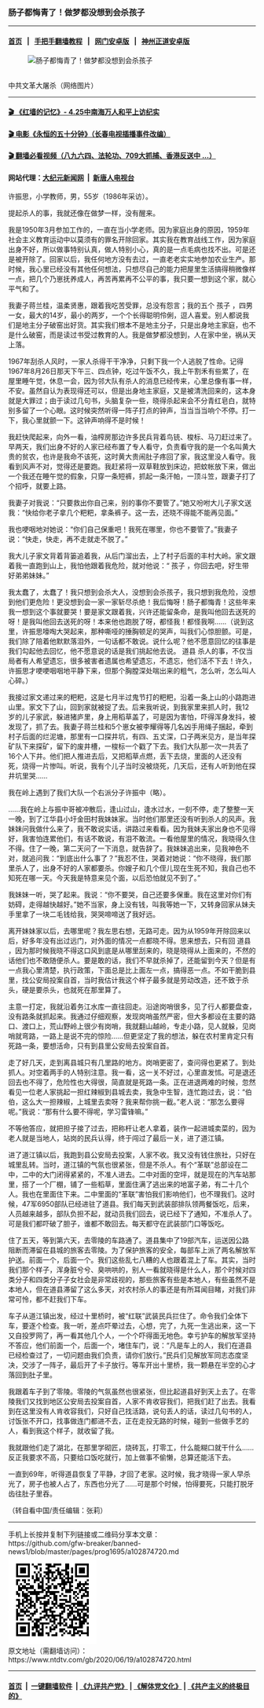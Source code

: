 ### 肠子都悔青了！做梦都没想到会杀孩子
------------------------

#### [首页](https://github.com/gfw-breaker/banned-news1/blob/master/README.md) &nbsp;&nbsp;|&nbsp;&nbsp; [手把手翻墙教程](https://github.com/gfw-breaker/guides/wiki) &nbsp;&nbsp;|&nbsp;&nbsp; [网门安卓版](https://github.com/oGate2/oGate) &nbsp;&nbsp;|&nbsp;&nbsp; [神州正道安卓版](https://github.com/SzzdOgate/update) 



<div><div class="featured_image">
 <figure>
  <img alt="肠子都悔青了！做梦都没想到会杀孩子" src="https://i.ntdtv.com/assets/uploads/2020/06/2020-06-19_145749.jpg"/>
 </figure><br/>
 <span class="caption">
  中共文革大屠杀（网络图片）
 </span>
</div>
</div><hr/>

#### [ 🎬  《红墙的记忆》- 4.25中南海万人和平上访纪实](http://209.250.229.66:10000/videos/legend/425.html)

#### [ 🎬  电影《永恒的五十分钟》（长春电视插播事件改编） ](http://209.250.229.66:10000/videos/news/ComingForYou-2.html)

#### [ 🎬  翻墙必看视频（八九六四、法轮功、709大抓捕、香港反送中 ...）](https://github.com/gfw-breaker/banned-news1/blob/master/pages/link4.md)

#### 网站代理：[大纪元新闻网](http://158.247.194.169:10080/gb/) &nbsp;|&nbsp; [新唐人电视台](http://158.247.194.169:8808/gb/)

<div><div class="post_content" itemprop="articleBody">
 <p>
  许振思，小学教师，男，55岁（1986年采访）。
 </p>
 <p>
  提起杀人的事，我就还像在做梦一样，没有醒来。
 </p>
 <p>
  我是1950年3月参加工作的，一直在当小学老师。因为家庭出身的原因，1959年社会主义教育运动中以莫须有的罪名开除回家。其实我在教育战线工作，因为家庭出身不好，所以做事特别认真，做人特别小心，真的是一点毛病也找不出。可是还是被开除了。回家以后，我任何地方没有去过，一直老老实实地参加农业生产。那时候，我心里已经没有其他任何想法，只想尽自己的能力把屋里生活搞得稍微像样一点，把几个乃崽抚养成人，再苦再累再不公平的事，我只要一想到这个家，就心平气和了。
 </p>
 <p>
  我妻子蒋兰桂，温柔贤惠，跟着我吃苦受罪，总没有怨言；我的五个
  <ok href="https://www.ntdtv.com/gb/孩子.htm">
   孩子
  </ok>
  ，四男一女，最大的14岁，最小的两岁，一个个长得聪明伶俐，逗人喜爱。别人都说我们是地主分子破窑出好货。其实我们根本不是地主分子，只是出身地主家庭，也不是什么破窑，而是读过书受过教育的人。我是做梦都没想到，人在家中坐，祸从天上落。
 </p>
 <p>
  1967年刮杀人风时，一家人杀得干干净净，只剩下我一个人逃脱了性命。记得1967年8月26日那天下午三、四点钟，吃过午饭不久，我上午割禾有些累了，在屋里睡午觉，休息一会，因为邻大队有杀人的消息已经传来，心里总像有事一样，不安。虽然自认为表现得还可以，但是出身地主家庭，又是被清洗回来的，这本身就是大罪过；由于读过几句书，头脑复杂一些，晓得杀起来会不分青红皂白，就特别多留了一个心眼。这时候突然听得一阵子打点的钟声，当当当当响个不停。打一下，我心里就颤一下。这钟声响得不是时候！
 </p>
 <p>
  我赶快爬起来，向外一看，油榨房那边许多民兵背着鸟铳、梭标、马刀赶过来了。早两天，我们出身不好的人家已经布置了专人看守，负责看守我的是一个名叫黄大贵的贫农，也许是我命不该死，这时黄大贵闹肚子疼回了家，我这里没人看守。我看到风声不对，觉得还是要跑。我赶紧将一双草鞋放到床边，把蚊帐放下来，做出一个我还在睡午觉的假象，只穿一条短裤，抓起一条汗帕，一顶斗笠，跟妻子打了个招呼，就要上路。
 </p>
 <p>
  我妻子对我说：“只要救出你自己来，别的事你不要管了。”她又吩咐大儿子家文送我：“快给你老子拿几个粑粑，拿条裤子。这一去，还晓不得能不能再见面。”
 </p>
 <p>
  我也哽咽地对她说：“你们自己保重吧！我死在哪里，你也不要管了。”我妻子说：“快走，快走，再不走就走不脱了。”
 </p>
 <p>
  我大儿子家文背着背篓追着我，从后门溜出去，上了村子后面的丰村大岭。家文跟着我一直跑到山上，我怕他跟着我危险，就对他说：“
  <ok href="https://www.ntdtv.com/gb/孩子.htm">
   孩子
  </ok>
  ，你回去吧，好生带好弟弟妹妹。”
 </p>
 <p>
  我太蠢了，太蠢了！我只想到会杀大人，没想到会杀孩子，我只想到我危险，没想到他们更危险！更没想到会一家一家斩尽杀绝！我后悔呀！肠子都悔青！这些年来我一想到这个事就要哭！要是家文跟着我，兴许还能留条命，是我叫他回去送死的呀！是我叫他回去送死的呀！本来他也跑脱了呀，都怪我！都怪我啊……（说到这里，许振思嚎啕大哭起来，那种嘶哑的捶胸顿足的哭声，叫我们心惊胆颤。可是，我们除了陪着他默默落泪外，一句话都不敢说。说什么呢？他不愿意回忆的往事是我们勾起他去回忆，他不愿意说的话是我们挑起他去说。
  <ok href="https://www.ntdtv.com/gb/道县.htm">
   道县
  </ok>
  杀人的事，不仅当局者有人希望遗忘，很多被害者遗属也希望遗忘，不遗忘，他们活不下去！许久，许振思才哽哽咽咽地平静下来，但那个胸膛深处喘出来的粗气，怎么听，怎么叫人心碎。）
 </p>
 <p>
  我接过家文递过来的粑粑，这是七月半过鬼节打的粑粑，沿着一条上山的小路跑进山里。家文下了山，回到家就被捉了去。后来我听说，到我家里来抓人时，我12岁的儿子家武，躲进猪庐里，身上用稻草盖了，可是因为害怕，吓得浑身发抖，被发现了，抓了去。我妻子蒋兰桂和5个崽女被李耀得等几名凶手用绳子捆起，牵到村子后面的烂泥塘，那里有一口探井坑，有四、五丈深，口子两米见方，是当年探矿队下来探矿，留下的废井槽，一梭标一个戳了下去。我们大队那一次一共丢了16个人下井。他们把人推进去后，又把稻草点燃，丢下去烧，里面的人还没有死，烧得一片惨叫。听说，我有个儿子当时没被烧死，几天后，还有人听到他在探井坑里哭……
 </p>
 <p>
  我在岭上遇到了我们大队一个右派分子许振中（略）。
 </p>
 <p>
  ……我在岭上与振中哥被冲散后，逢山过山，逢水过水，一刻不停，走了整整一天一晚，到了江华县小圩金田村我妹妹家。当时他们那里还没有听到杀人的风声。我妹妹问我做什么来了，我不敢说实话，讲路过来看看。因为我妹夫家出身也不见得好，我害怕连累他们，有话不敢说，有泪不敢流。一看他屋里的情况，我晓得久住不得。住了一晚，第二天问了一下消息，就告辞了。我妹妹追出来，见我神色不对，就追问我：“到底出什么事了？”我忍不住，哭着对她说：“你不晓得，我们那里杀人了，出身不好的人家都要杀。你嫂子和几个侄儿现在生死不知，我自己也不知死在哪一天。今天我是特意来见个面，以后恐怕就见不到了。”
 </p>
 <p>
  我妹妹一听，哭了起来。我说：“你不要哭，自己还要多保重。我在这里对你们有妨碍，走得越快越好。”她不当家，身上没有钱，叫我等她一下，又转身回家从妹夫手里拿了一块二毛钱给我，哭哭啼啼送了我好远。
 </p>
 <p>
  离开妹妹家以后，去哪里呢？我左思右想，无路可走。因为从1959年开除回来以后，好多年没有出过远门，对外面的情况一点都晓不得。思来想去，只有回
  <ok href="https://www.ntdtv.com/gb/道县.htm">
   道县
  </ok>
  ，因为那时候我晓不得这口风到底是从哪里刮来的，晓是晓得从上面来的，不然的话他们也不敢随便杀人。要是敢的话，我们不早就杀掉了，还能留到今天？但是有一点我心里清楚，执行政策，下面总是比上面左一点，搞得恶一点。不如干脆到县里，找公安局投案自首，当时我估计我这个样子最多就是劳动改造，还不致于杀头，硬是要杀头，也就死在那里算了。
 </p>
 <p>
  主意一打定，我就沿着务江水库一直往回走。沿途岗哨很多，见了行人都要盘查，没有路条就抓起来。我通过仔细观察，发现岗哨虽然严密，但大多都设在主要的路口、渡口上，荒山野岭上很少有岗哨，我就翻山越岭，专走小路，见人就躲，见岗哨就弯路，一路上是说不完的惊险……但更坚定了我的想法，躲在农村里肯定只有死路一条，要想活命，只有到县里公安局去投案自首。
 </p>
 <p>
  走了好几天，走到离县城只有几里路的地方。岗哨更密了，查问得也更紧了。到处抓人。对空着两手的人特别注意。我一看，这一关不好过，心里直发怵。可是退还回去也不得了，危险性也大得很，简直就是死路一条。正在进退两难的时候，忽然看见一位老人家挑起一担红辣椒到县城去卖，我急中生智，连忙跑过去，说：“伯伯，这么大一担辣椒，上城里去卖呀？我来帮你挑一截。”老人说：“那怎么要得呢。”我说：“那有什么要不得呢，学习雷锋嘛。”
 </p>
 <p>
  不等他答应，就把担子接了过去，把称杆让老人拿着，装作一起进城卖菜的，因为老人就是当地人，站岗的民兵认得，终于闯过了最后一关，进了道江镇。
 </p>
 <p>
  进了道江镇以后，我跑到县公安局去投案，人家不收。我又没有钱住旅社，只好在城里乱转。当时，道江镇的气氛也很紧张，但是不杀人。有个“革联”总部设在二中，二中的大门闭得紧紧的，不准人进去。二中对面的空坪，就是现在的汽车站那里，搭了一个厂棚，铺了一些稻草，里面住满了逃出来的地富子弟，有二十几个人。我也在里面住下来。二中里面的“革联”害怕我们影响他们，也不理我们。这时候，47军6950部队已经进驻了道县。我们每天到武装部排队领两餐饭吃，后来，人员越来越多，部队负担不起，就动员我们回去，说已经下了通知，不准杀人了。可是我们都吓破了胆子，谁都不敢回去。每天都守在武装部门口等饭吃。
 </p>
 <p>
  住了五天，等到第六天，去零陵的车路通了。道县集中了19部汽车，运送因公路阻断而滞留在县城的旅客去零陵。为了保护旅客的安全，每部车上派了两名解放军护送。前面一个，后面一个。我们这些乱七八糟的人也跟着混上了车。其实，当时我们那个样子，浑身脏兮兮、臭哄哄的，别人一看就晓得是什么人，那个时候对四类分子和四类分子子女社会是非常歧视的，那些旅客有些是本地人，有些虽然不是本地人，但在道县滞留了这么多天，对农村杀人的事还是有所耳闻目睹，对我们非常可怜，都不赶我们下车。
 </p>
 <p>
  车子从道江镇出发，经过十里桥时，被“红联”武装民兵拦住了。命令我们全体下车，要逐个检查。我一听，差点吓晕过去，心想，完了，九死一生逃出来，这一下又自投罗网了，再一看其他几个人，一个个吓得面无地色。幸亏护车的解放军坚持不答应，他们前面一个，后面一个，堵住车门，说：“凡是车上的人，我们在道县已经检查过了，一切问题由我们负责，请你们放行。”民兵们见解放军同志态度坚决，交涉了一阵子，最后开了卡子放行。等车开出十里桥，我一颗悬在半空的心才落回到肚子里。
 </p>
 <p>
  我跟着车子到了零陵。零陵的气氛虽然也很紧张，但比起道县好到天上去了。在零陵我们又找到地区公安局去投案自首，人家不肯收容我们，把我们赶了出去。我看到在这里没有人肯收容我们，只好自己找活路，说句丢人的话，读过几句书的人，讨饭张不开口，找事做连门都进不去，正在走投无路的时候，碰到一些做手艺的人，看到我这个样子，就收留了我。
 </p>
 <p>
  我就跟他们走了湖北，在那里学砌匠，烧砖瓦，打零工，什么能糊口就干什么……反正我要求不高，只要给口饭吃就行，加上做事不偷懒，总算还能活下去。
 </p>
 <p>
  一直到69年，听得道县恢复了平静，才回了老家。这时候，我才晓得一家人早杀光了，房子也被人占了，东西也分光了……可是那个时候，怕得要死，只能打脱牙齿往肚子里吞。
 </p>
 <p>
  （转自看中国/责任编辑：张莉）
 </p>
 <div class="single_ad">
 </div>
</div>
</div>
<hr/>
手机上长按并复制下列链接或二维码分享本文章：<br/>
https://github.com/gfw-breaker/banned-news1/blob/master/pages/prog1695/a102874720.md <br/>
<a href='https://github.com/gfw-breaker/banned-news1/blob/master/pages/prog1695/a102874720.md'><img src='https://github.com/gfw-breaker/banned-news1/blob/master/pages/prog1695/a102874720.md.png'/></a> <br/>
原文地址（需翻墙访问）：https://www.ntdtv.com/gb/2020/06/19/a102874720.html


------------------------
#### [首页](https://github.com/gfw-breaker/banned-news1/blob/master/README.md) &nbsp;|&nbsp; [一键翻墙软件](https://github.com/gfw-breaker/nogfw/blob/master/README.md) &nbsp;| [《九评共产党》](https://github.com/gfw-breaker/9ping.md/blob/master/README.md#九评之一评共产党是什么) | [《解体党文化》](https://github.com/gfw-breaker/jtdwh.md/blob/master/README.md) | [《共产主义的终极目的》](https://github.com/gfw-breaker/gczydzjmd.md/blob/master/README.md)


<img src='http://gfw-breaker.win/banned-news1/pages/prog1695/a102874720.md' width='0px' height='0px'/>